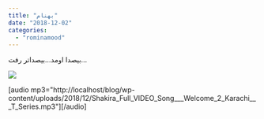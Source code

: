 ```yaml
---
title: "بهنام"
date: "2018-12-02"
categories: 
  - "rominamood"
---
```


بیصدا اومد...بیصداتر رفت...

![](http://localhost/blog/wp-content/uploads/2018/12/۲۰۱۷۰۴۲۵_۱۱۴۵۱۶-300x169.jpg)

\[audio mp3="http://localhost/blog/wp-content/uploads/2018/12/Shakira\_Full\_VIDEO\_Song\_\_\_Welcome\_2\_Karachi\_\_\_T\_Series.mp3"\]\[/audio\]
